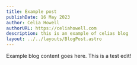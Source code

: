 ```yaml
---
title: Example post
publishDate: 16 May 2023
author: Celia Howell
authorURL: https://celiahowell.com
description: this is an example of celias blog
layout: ../../layouts/BlogPost.astro
---
```

Example blog content goes here. This is a test edit!